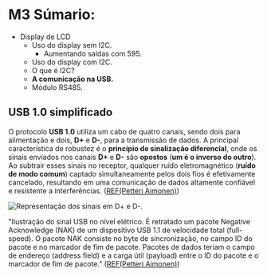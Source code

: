 # M3 Súmario:

* Display de LCD
    * Uso do display sem I2C.
        * Aumentando saídas com 595.
    * Uso do display com I2C.
    * O que é I2C?
    * **A comunicação na USB.**
    * Módulo RS485.
    
## USB 1.0 simplificado

O protocolo **USB 1.0** utiliza um cabo de quatro canais, sendo dois para alimentação e dois, **D+** e **D-**, para a transmissão de dados. A principal característica de robustez é o **princípio de sinalização diferencial**, onde os sinais enviados nos canais **D+** e **D-** são **opostos** (**um é o inverso do outro**). Ao subtrair esses sinais no receptor, qualquer ruído eletromagnético (**ruído de modo comum**) captado simultaneamente pelos dois fios é efetivamente cancelado, resultando em uma comunicação de dados altamente confiável e resistente a interferências. ([REF(Petteri Aimonen)](https://commons.wikimedia.org/wiki/File:USB_signal_example.svg))

![Representação dos sinais em D+ e D-.](img/USB_signal_example.svg)

"Ilustração do sinal USB no nível elétrico. É retratado um pacote Negative Acknowledge (NAK) de um dispositivo USB 1.1 de velocidade total (full-speed). O pacote NAK consiste no byte de sincronização, no campo ID do pacote e no marcador de fim de pacote. Pacotes de dados teriam o campo de endereço (address field) e a carga útil (payload) entre o ID do pacote e o marcador de fim de pacote." ([REF(Petteri Aimonen)](https://commons.wikimedia.org/wiki/File:USB_signal_example.svg))
